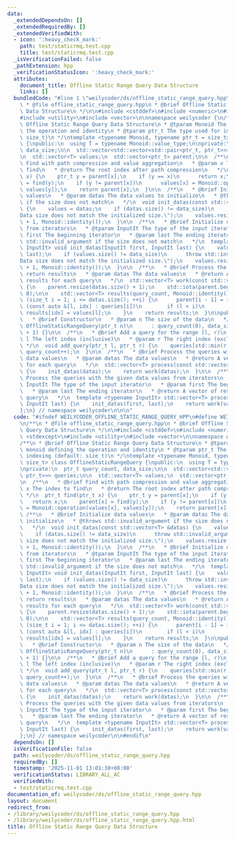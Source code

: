 ```yaml
---
data:
  _extendedDependsOn: []
  _extendedRequiredBy: []
  _extendedVerifiedWith:
  - icon: ':heavy_check_mark:'
    path: test/staticrmq.test.cpp
    title: test/staticrmq.test.cpp
  _isVerificationFailed: false
  _pathExtension: hpp
  _verificationStatusIcon: ':heavy_check_mark:'
  attributes:
    document_title: Offline Static Range Query Data Structure
    links: []
  bundledCode: "#line 1 \"weilycoder/ds/offline_static_range_query.hpp\"\n\n\n\n/**\n\
    \ * @file offline_static_range_query.hpp\n * @brief Offline Static Range Query\
    \ Data Structure\n */\n\n#include <cstddef>\n#include <numeric>\n#include <stdexcept>\n\
    #include <utility>\n#include <vector>\n\nnamespace weilycoder {\n/**\n * @brief\
    \ Offline Static Range Query Data Structure\n * @tparam Monoid The monoid defining\
    \ the operation and identity\n * @tparam ptr_t The type used for indexing (default:\
    \ size_t)\n */\ntemplate <typename Monoid, typename ptr_t = size_t> class OfflineStaticRangeQuery\
    \ {\npublic:\n  using T = typename Monoid::value_type;\n\nprivate:\n  ptr_t query_count,\
    \ data_size;\n\n  std::vector<std::vector<std::pair<ptr_t, ptr_t>>> queries;\n\
    \n  std::vector<T> values;\n  std::vector<ptr_t> parent;\n\n  /**\n   * @brief\
    \ Find with path compression and value aggregation\n   * @param x The index to\
    \ find\n   * @return The root index after path compression\n   */\n  ptr_t find(ptr_t\
    \ x) {\n    ptr_t y = parent[x];\n    if (y == x)\n      return x;\n    parent[x]\
    \ = find(y);\n    if (y != parent[x])\n      values[x] = Monoid::operation(values[x],\
    \ values[y]);\n    return parent[x];\n  }\n\n  /**\n   * @brief Initialize data\
    \ values\n   * @param datas The data values to initialize\n   * @throws std::invalid_argument\
    \ if the size does not match\n   */\n  void init_datas(const std::vector<T> &datas)\
    \ {\n    values = datas;\n    if (datas.size() != data_size)\n      throw std::invalid_argument(\"\
    Data size does not match the initialized size.\");\n    values.resize(datas.size()\
    \ + 1, Monoid::identity());\n  }\n\n  /**\n   * @brief Initialize data values\
    \ from iterators\n   * @tparam InputIt The type of the input iterator\n   * @param\
    \ first The beginning iterator\n   * @param last The ending iterator\n   * @throws\
    \ std::invalid_argument if the size does not match\n   */\n  template <typename\
    \ InputIt> void init_datas(InputIt first, InputIt last) {\n    values.assign(first,\
    \ last);\n    if (values.size() != data_size)\n      throw std::invalid_argument(\"\
    Data size does not match the initialized size.\");\n    values.resize(data_size\
    \ + 1, Monoid::identity());\n  }\n\n  /**\n   * @brief Process the queries and\
    \ return results\n   * @param datas The data values\n   * @return A vector of\
    \ results for each query\n   */\n  std::vector<T> work(const std::vector<T> &datas)\
    \ {\n    parent.resize(datas.size() + 1);\n    std::iota(parent.begin(), parent.end(),\
    \ 0);\n\n    std::vector<T> results(query_count, Monoid::identity());\n    for\
    \ (size_t i = 1; i <= datas.size(); ++i) {\n      parent[i - 1] = i;\n      for\
    \ (const auto &[l, idx] : queries[i])\n        if (l < i)\n          find(l),\
    \ results[idx] = values[l];\n    }\n    return results;\n  }\n\npublic:\n  /**\n\
    \   * @brief Constructor\n   * @param n The size of the data\n   */\n  explicit\
    \ OfflineStaticRangeQuery(ptr_t n)\n      : query_count(0), data_size(n), queries(n\
    \ + 1) {}\n\n  /**\n   * @brief Add a query for the range [l, r)\n   * @param\
    \ l The left index (inclusive)\n   * @param r The right index (exclusive)\n  \
    \ */\n  void add_query(ptr_t l, ptr_t r) {\n    queries[std::min(r, data_size)].emplace_back(l,\
    \ query_count++);\n  }\n\n  /**\n   * @brief Process the queries with the given\
    \ data values\n   * @param datas The data values\n   * @return A vector of results\
    \ for each query\n   */\n  std::vector<T> process(const std::vector<T> &datas)\
    \ {\n    init_datas(datas);\n    return work(datas);\n  }\n\n  /**\n   * @brief\
    \ Process the queries with the given data values from iterators\n   * @tparam\
    \ InputIt The type of the input iterator\n   * @param first The beginning iterator\n\
    \   * @param last The ending iterator\n   * @return A vector of results for each\
    \ query\n   */\n  template <typename InputIt> std::vector<T> process(InputIt first,\
    \ InputIt last) {\n    init_datas(first, last);\n    return work(values);\n  }\n\
    };\n} // namespace weilycoder\n\n\n"
  code: "#ifndef WEILYCODER_OFFLINE_STATIC_RANGE_QUERY_HPP\n#define WEILYCODER_OFFLINE_STATIC_RANGE_QUERY_HPP\n\
    \n/**\n * @file offline_static_range_query.hpp\n * @brief Offline Static Range\
    \ Query Data Structure\n */\n\n#include <cstddef>\n#include <numeric>\n#include\
    \ <stdexcept>\n#include <utility>\n#include <vector>\n\nnamespace weilycoder {\n\
    /**\n * @brief Offline Static Range Query Data Structure\n * @tparam Monoid The\
    \ monoid defining the operation and identity\n * @tparam ptr_t The type used for\
    \ indexing (default: size_t)\n */\ntemplate <typename Monoid, typename ptr_t =\
    \ size_t> class OfflineStaticRangeQuery {\npublic:\n  using T = typename Monoid::value_type;\n\
    \nprivate:\n  ptr_t query_count, data_size;\n\n  std::vector<std::vector<std::pair<ptr_t,\
    \ ptr_t>>> queries;\n\n  std::vector<T> values;\n  std::vector<ptr_t> parent;\n\
    \n  /**\n   * @brief Find with path compression and value aggregation\n   * @param\
    \ x The index to find\n   * @return The root index after path compression\n  \
    \ */\n  ptr_t find(ptr_t x) {\n    ptr_t y = parent[x];\n    if (y == x)\n   \
    \   return x;\n    parent[x] = find(y);\n    if (y != parent[x])\n      values[x]\
    \ = Monoid::operation(values[x], values[y]);\n    return parent[x];\n  }\n\n \
    \ /**\n   * @brief Initialize data values\n   * @param datas The data values to\
    \ initialize\n   * @throws std::invalid_argument if the size does not match\n\
    \   */\n  void init_datas(const std::vector<T> &datas) {\n    values = datas;\n\
    \    if (datas.size() != data_size)\n      throw std::invalid_argument(\"Data\
    \ size does not match the initialized size.\");\n    values.resize(datas.size()\
    \ + 1, Monoid::identity());\n  }\n\n  /**\n   * @brief Initialize data values\
    \ from iterators\n   * @tparam InputIt The type of the input iterator\n   * @param\
    \ first The beginning iterator\n   * @param last The ending iterator\n   * @throws\
    \ std::invalid_argument if the size does not match\n   */\n  template <typename\
    \ InputIt> void init_datas(InputIt first, InputIt last) {\n    values.assign(first,\
    \ last);\n    if (values.size() != data_size)\n      throw std::invalid_argument(\"\
    Data size does not match the initialized size.\");\n    values.resize(data_size\
    \ + 1, Monoid::identity());\n  }\n\n  /**\n   * @brief Process the queries and\
    \ return results\n   * @param datas The data values\n   * @return A vector of\
    \ results for each query\n   */\n  std::vector<T> work(const std::vector<T> &datas)\
    \ {\n    parent.resize(datas.size() + 1);\n    std::iota(parent.begin(), parent.end(),\
    \ 0);\n\n    std::vector<T> results(query_count, Monoid::identity());\n    for\
    \ (size_t i = 1; i <= datas.size(); ++i) {\n      parent[i - 1] = i;\n      for\
    \ (const auto &[l, idx] : queries[i])\n        if (l < i)\n          find(l),\
    \ results[idx] = values[l];\n    }\n    return results;\n  }\n\npublic:\n  /**\n\
    \   * @brief Constructor\n   * @param n The size of the data\n   */\n  explicit\
    \ OfflineStaticRangeQuery(ptr_t n)\n      : query_count(0), data_size(n), queries(n\
    \ + 1) {}\n\n  /**\n   * @brief Add a query for the range [l, r)\n   * @param\
    \ l The left index (inclusive)\n   * @param r The right index (exclusive)\n  \
    \ */\n  void add_query(ptr_t l, ptr_t r) {\n    queries[std::min(r, data_size)].emplace_back(l,\
    \ query_count++);\n  }\n\n  /**\n   * @brief Process the queries with the given\
    \ data values\n   * @param datas The data values\n   * @return A vector of results\
    \ for each query\n   */\n  std::vector<T> process(const std::vector<T> &datas)\
    \ {\n    init_datas(datas);\n    return work(datas);\n  }\n\n  /**\n   * @brief\
    \ Process the queries with the given data values from iterators\n   * @tparam\
    \ InputIt The type of the input iterator\n   * @param first The beginning iterator\n\
    \   * @param last The ending iterator\n   * @return A vector of results for each\
    \ query\n   */\n  template <typename InputIt> std::vector<T> process(InputIt first,\
    \ InputIt last) {\n    init_datas(first, last);\n    return work(values);\n  }\n\
    };\n} // namespace weilycoder\n\n#endif\n"
  dependsOn: []
  isVerificationFile: false
  path: weilycoder/ds/offline_static_range_query.hpp
  requiredBy: []
  timestamp: '2025-11-01 13:01:38+08:00'
  verificationStatus: LIBRARY_ALL_AC
  verifiedWith:
  - test/staticrmq.test.cpp
documentation_of: weilycoder/ds/offline_static_range_query.hpp
layout: document
redirect_from:
- /library/weilycoder/ds/offline_static_range_query.hpp
- /library/weilycoder/ds/offline_static_range_query.hpp.html
title: Offline Static Range Query Data Structure
---
```

